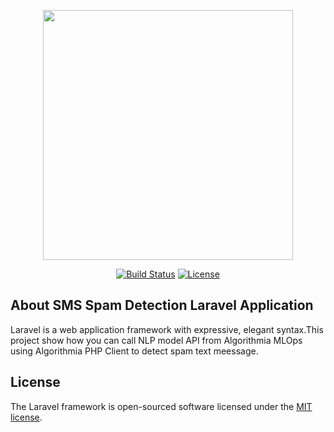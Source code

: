 <p align="center"><a href="https://laravel.com" target="_blank"><img src="https://raw.githubusercontent.com/laravel/art/master/logo-lockup/5%20SVG/2%20CMYK/1%20Full%20Color/laravel-logolockup-cmyk-red.svg" width="400"></a></p>

<p align="center">
<a href="https://travis-ci.org/laravel/framework"><img src="https://travis-ci.org/laravel/framework.svg" alt="Build Status"></a>
<a href="https://packagist.org/packages/laravel/framework"><img src="https://poser.pugx.org/laravel/framework/license.svg" alt="License"></a>
</p>

## About SMS Spam Detection Laravel Application

Laravel is a web application framework with expressive, elegant syntax.This project show how you can call  NLP model API from Algorithmia MLOps using Algorithmia PHP Client to detect spam text meessage.

## License

The Laravel framework is open-sourced software licensed under the [MIT license](https://opensource.org/licenses/MIT).
